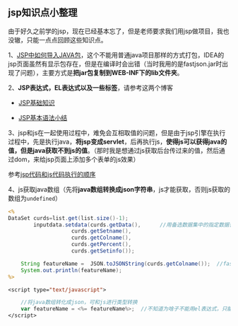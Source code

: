 ## jsp知识点小整理

​		由于好久之前学的jsp，现在已经基本忘了，但是老师要求我们用jsp做项目，我也没辙，只能一点点回顾这些知识点。

1、[JSP中如何导入JAVA包](https://zhidao.baidu.com/question/505228113.html)，这个不能用普通java项目那样的方式打包，IDEA的jsp页面虽然有显示包存在，但是在编译时会出错（当时我用的是fastjson.jar时出现了问题），主要方式是**把jar包复制到WEB-INF下的lib文件夹**。

2、**JSP表达式，EL表达式以及一些标签**，请参考这两个博客

- [JSP基础知识](https://blog.csdn.net/pengzhisen123/article/details/80366278)

- [JSP基本语法小结](https://www.cnblogs.com/yunqing/p/6186583.html)

3、jsp和js在一起使用过程中，难免会互相取值的问题，但是由于jsp引擎在执行过程中，先是执行java，**将jsp变成servlet**，后再执行js，**使得js可以获得java的值，但是java获取不到js的值**。（那时我是想通过js获取后台传过来的值，然后通过dom，来给jsp页面上添加多个表单的js效果）

参考[jsp代码和js代码执行的顺序](https://www.cnblogs.com/qingxinblog/articles/3370520.html)

4、js获取java数组（先将**java数组转换成json字符串**，js才能获取，否则js获取的数组为`undefined`）

```jsp
<%
DataSet curds=list.get(list.size()-1);
		inputdata.setdata(curds.getData(),		//用备选数据集中的指定数据替换掉当前数据
		 			curds.getSetname(),
		 			curds.getColname(),
		  			curds.getPercent(),
					curds.getSetinfo());

	String featureName =  JSON.toJSONString(curds.getColname());  //fastjson将字符串数组转换成json
	System.out.println(featureName);
%>

<script type="text/javascript">

	//将java数组转化成json，可和js进行类型转换
    var featureName = <%= featureName%>;  //不知道为啥子不能用el表达式，只能用jsp表达式
</script>
```

